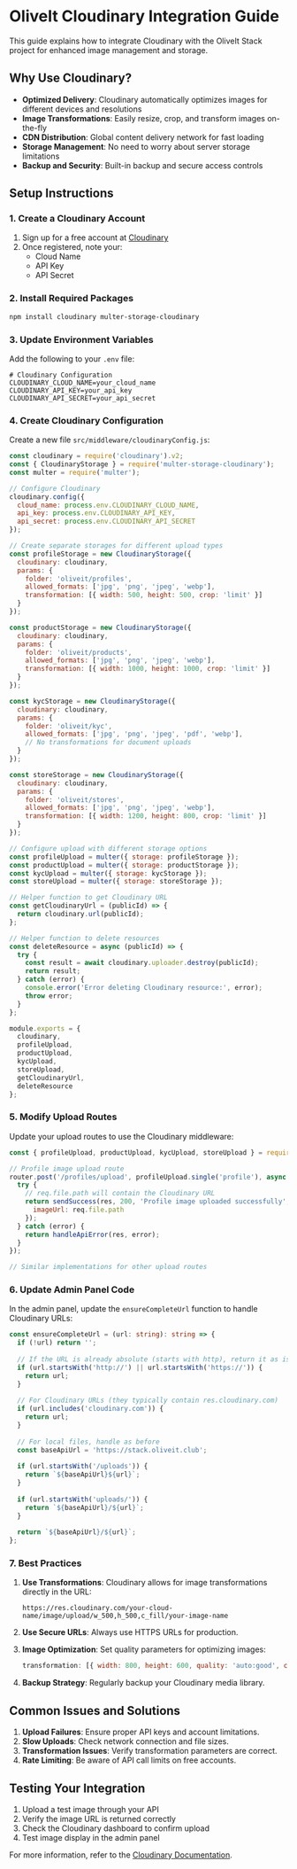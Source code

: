 # OliveIt Cloudinary Integration Guide

This guide explains how to integrate Cloudinary with the OliveIt Stack project for enhanced image management and storage.

## Why Use Cloudinary?

- **Optimized Delivery**: Cloudinary automatically optimizes images for different devices and resolutions
- **Image Transformations**: Easily resize, crop, and transform images on-the-fly
- **CDN Distribution**: Global content delivery network for fast loading
- **Storage Management**: No need to worry about server storage limitations
- **Backup and Security**: Built-in backup and secure access controls

## Setup Instructions

### 1. Create a Cloudinary Account

1. Sign up for a free account at [Cloudinary](https://cloudinary.com/users/register/free)
2. Once registered, note your:
   - Cloud Name
   - API Key
   - API Secret

### 2. Install Required Packages

```bash
npm install cloudinary multer-storage-cloudinary
```

### 3. Update Environment Variables

Add the following to your `.env` file:

```
# Cloudinary Configuration
CLOUDINARY_CLOUD_NAME=your_cloud_name
CLOUDINARY_API_KEY=your_api_key
CLOUDINARY_API_SECRET=your_api_secret
```

### 4. Create Cloudinary Configuration

Create a new file `src/middleware/cloudinaryConfig.js`:

```javascript
const cloudinary = require('cloudinary').v2;
const { CloudinaryStorage } = require('multer-storage-cloudinary');
const multer = require('multer');

// Configure Cloudinary
cloudinary.config({
  cloud_name: process.env.CLOUDINARY_CLOUD_NAME,
  api_key: process.env.CLOUDINARY_API_KEY,
  api_secret: process.env.CLOUDINARY_API_SECRET
});

// Create separate storages for different upload types
const profileStorage = new CloudinaryStorage({
  cloudinary: cloudinary,
  params: {
    folder: 'oliveit/profiles',
    allowed_formats: ['jpg', 'png', 'jpeg', 'webp'],
    transformation: [{ width: 500, height: 500, crop: 'limit' }]
  }
});

const productStorage = new CloudinaryStorage({
  cloudinary: cloudinary,
  params: {
    folder: 'oliveit/products',
    allowed_formats: ['jpg', 'png', 'jpeg', 'webp'],
    transformation: [{ width: 1000, height: 1000, crop: 'limit' }]
  }
});

const kycStorage = new CloudinaryStorage({
  cloudinary: cloudinary,
  params: {
    folder: 'oliveit/kyc',
    allowed_formats: ['jpg', 'png', 'jpeg', 'pdf', 'webp'],
    // No transformations for document uploads
  }
});

const storeStorage = new CloudinaryStorage({
  cloudinary: cloudinary,
  params: {
    folder: 'oliveit/stores',
    allowed_formats: ['jpg', 'png', 'jpeg', 'webp'],
    transformation: [{ width: 1200, height: 800, crop: 'limit' }]
  }
});

// Configure upload with different storage options
const profileUpload = multer({ storage: profileStorage });
const productUpload = multer({ storage: productStorage });
const kycUpload = multer({ storage: kycStorage });
const storeUpload = multer({ storage: storeStorage });

// Helper function to get Cloudinary URL
const getCloudinaryUrl = (publicId) => {
  return cloudinary.url(publicId);
};

// Helper function to delete resources
const deleteResource = async (publicId) => {
  try {
    const result = await cloudinary.uploader.destroy(publicId);
    return result;
  } catch (error) {
    console.error('Error deleting Cloudinary resource:', error);
    throw error;
  }
};

module.exports = {
  cloudinary,
  profileUpload,
  productUpload,
  kycUpload,
  storeUpload,
  getCloudinaryUrl,
  deleteResource
};
```

### 5. Modify Upload Routes

Update your upload routes to use the Cloudinary middleware:

```javascript
const { profileUpload, productUpload, kycUpload, storeUpload } = require('../middleware/cloudinaryConfig');

// Profile image upload route
router.post('/profiles/upload', profileUpload.single('profile'), async (req, res) => {
  try {
    // req.file.path will contain the Cloudinary URL
    return sendSuccess(res, 200, 'Profile image uploaded successfully', {
      imageUrl: req.file.path
    });
  } catch (error) {
    return handleApiError(res, error);
  }
});

// Similar implementations for other upload routes
```

### 6. Update Admin Panel Code

In the admin panel, update the `ensureCompleteUrl` function to handle Cloudinary URLs:

```typescript
const ensureCompleteUrl = (url: string): string => {
  if (!url) return '';
  
  // If the URL is already absolute (starts with http), return it as is
  if (url.startsWith('http://') || url.startsWith('https://')) {
    return url;
  }
  
  // For Cloudinary URLs (they typically contain res.cloudinary.com)
  if (url.includes('cloudinary.com')) {
    return url;
  }
  
  // For local files, handle as before
  const baseApiUrl = 'https://stack.oliveit.club';
  
  if (url.startsWith('/uploads')) {
    return `${baseApiUrl}${url}`;
  }
  
  if (url.startsWith('uploads/')) {
    return `${baseApiUrl}/${url}`;
  }
  
  return `${baseApiUrl}/${url}`;
};
```

### 7. Best Practices

1. **Use Transformations**: Cloudinary allows for image transformations directly in the URL:
   ```
   https://res.cloudinary.com/your-cloud-name/image/upload/w_500,h_500,c_fill/your-image-name
   ```

2. **Use Secure URLs**: Always use HTTPS URLs for production.

3. **Image Optimization**: Set quality parameters for optimizing images:
   ```javascript
   transformation: [{ width: 800, height: 600, quality: 'auto:good', crop: 'limit' }]
   ```

4. **Backup Strategy**: Regularly backup your Cloudinary media library.

## Common Issues and Solutions

1. **Upload Failures**: Ensure proper API keys and account limitations.
2. **Slow Uploads**: Check network connection and file sizes.
3. **Transformation Issues**: Verify transformation parameters are correct.
4. **Rate Limiting**: Be aware of API call limits on free accounts.

## Testing Your Integration

1. Upload a test image through your API
2. Verify the image URL is returned correctly
3. Check the Cloudinary dashboard to confirm upload
4. Test image display in the admin panel

For more information, refer to the [Cloudinary Documentation](https://cloudinary.com/documentation). 